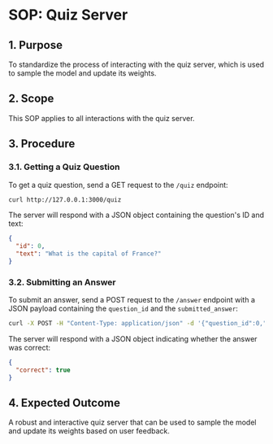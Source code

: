 # SOP: Quiz Server

## 1. Purpose

To standardize the process of interacting with the quiz server, which is used to sample the model and update its weights.

## 2. Scope

This SOP applies to all interactions with the quiz server.

## 3. Procedure

### 3.1. Getting a Quiz Question

To get a quiz question, send a GET request to the `/quiz` endpoint:

```bash
curl http://127.0.0.1:3000/quiz
```

The server will respond with a JSON object containing the question's ID and text:

```json
{
  "id": 0,
  "text": "What is the capital of France?"
}
```

### 3.2. Submitting an Answer

To submit an answer, send a POST request to the `/answer` endpoint with a JSON payload containing the `question_id` and the `submitted_answer`:

```bash
curl -X POST -H "Content-Type: application/json" -d '{"question_id":0,"submitted_answer":"Paris"}' http://127.0.0.1:3000/answer
```

The server will respond with a JSON object indicating whether the answer was correct:

```json
{
  "correct": true
}
```

## 4. Expected Outcome

A robust and interactive quiz server that can be used to sample the model and update its weights based on user feedback.
